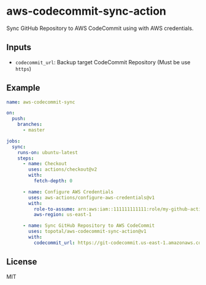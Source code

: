 # aws-codecommit-sync-action

Sync GitHub Repository to AWS CodeCommit using with AWS credentials.

## Inputs

- `codecommit_url`: Backup target CodeCommit Repository (Must be use `https`)

## Example

```yaml
name: aws-codecommit-sync

on:
  push:
    branches:
      - master

jobs:
  sync:
    runs-on: ubuntu-latest
    steps:
      - name: Checkout
        uses: actions/checkout@v2
        with:
          fetch-depth: 0

      - name: Configure AWS Credentials
        uses: aws-actions/configure-aws-credentials@v1
        with:
          role-to-assume: arn:aws:iam::111111111111:role/my-github-actions-role-test
          aws-region: us-east-1

      - name: Sync GitHub Repository to AWS CodeCommit
        uses: topotal/aws-codecommit-sync-action@v1
        with:
          codecommit_url: https://git-codecommit.us-east-1.amazonaws.com/v1/repos/example-repository
```

## License

MIT
